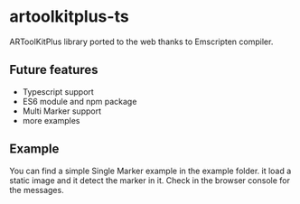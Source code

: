 # artoolkitplus-ts
ARToolKitPlus library ported to the web thanks to Emscripten compiler. 

## Future features

- Typescript support
- ES6 module and npm package
- Multi Marker support
- more examples

## Example
You can find a simple Single Marker example in the example folder. it load a static image and it detect the marker in it. Check in the browser console for the messages.

